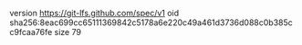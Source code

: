 version https://git-lfs.github.com/spec/v1
oid sha256:8eac699cc65111369842c5178a6e220c49a461d3736d088c0b385cc9fcaa76fe
size 79
